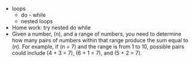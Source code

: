 - loops
    - do - while
    - nested loops   
- Home work: try nested do while
- Given a number, \(n\), and a range of numbers, you need to determine how many pairs of numbers within that range produce the sum equal to \(n\). For example, if \(n = 7\) and the range is from 1 to 10, possible pairs could include \(4 + 3 = 7\), \(6 + 1 = 7\), and \(5 + 2 = 7\).